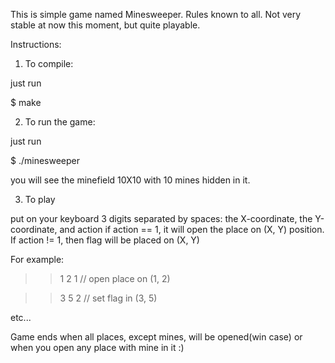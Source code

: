 This is simple game named Minesweeper. Rules known to all. Not very stable at now this moment, but quite playable.

Instructions:

1. To compile: 

just run 

$ make

2. To run the game:

just run 

$ ./minesweeper

you will see the minefield 10X10 with 10 mines hidden in it.

3. To play 

put on your keyboard 3 digits separated by spaces: the X-coordinate, the Y-coordinate, and action 
if action == 1, it will open the place on (X, Y) position. If action != 1, then flag will be placed on (X, Y)

For example:

>> 1 2 1 // open place on (1, 2)  

>> 3 5 2 // set flag in (3, 5)

etc...

Game ends when all places, except mines, will be opened(win case) or when you open any place with mine in it :)  
